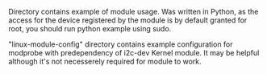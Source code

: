 Directory contains example of module usage. Was written in Python, as the access for the device
registered by the module is by default granted for root, you should run python example using sudo.

"linux-module-config" directory contains example configuration for modprobe with predependency of
i2c-dev Kernel module. It may be helpful although it's not necesserely required for module to work.

